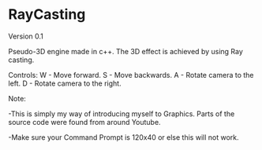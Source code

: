 # RayCasting

Version 0.1

Pseudo-3D engine made in c++.
The 3D effect is achieved by using Ray casting.

Controls:
W - Move forward.
S - Move backwards.
A - Rotate camera to the left.
D - Rotate camera to the right.

Note: 


-This is simply my way of introducing myself to Graphics. Parts of the source code were found from around Youtube.

-Make sure your Command Prompt is 120x40 or else this will not work.
